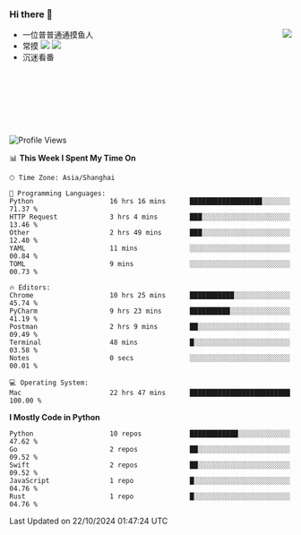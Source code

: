 ### Hi there 👋


<a href="https://github.com/yanlc39">
  <img align="right" src="https://github-readme-stats.vercel.app/api?username=yanlc39&show_icons=true&hide_border=true&icon_color=586069&title_color=a0a9af">
</a>

- 一位普普通通摸鱼人
- 常摸 ![](https://img.shields.io/badge/-Python-3e74a2?style=flat-square&logo=Python&logoColor=fff) ![](https://img.shields.io/badge/-C%2B%2B-brightgreen?style=flat-square)
- 沉迷看番



<br><br><br><br><br><br>


<!--START_SECTION:waka-->
![Profile Views](http://img.shields.io/badge/Profile%20Views-0-blue)

📊 **This Week I Spent My Time On** 

```text
🕑︎ Time Zone: Asia/Shanghai

💬 Programming Languages: 
Python                   16 hrs 16 mins      ██████████████████░░░░░░░   71.37 % 
HTTP Request             3 hrs 4 mins        ███░░░░░░░░░░░░░░░░░░░░░░   13.46 % 
Other                    2 hrs 49 mins       ███░░░░░░░░░░░░░░░░░░░░░░   12.40 % 
YAML                     11 mins             ░░░░░░░░░░░░░░░░░░░░░░░░░   00.84 % 
TOML                     9 mins              ░░░░░░░░░░░░░░░░░░░░░░░░░   00.73 % 

🔥 Editors: 
Chrome                   10 hrs 25 mins      ███████████░░░░░░░░░░░░░░   45.74 % 
PyCharm                  9 hrs 23 mins       ██████████░░░░░░░░░░░░░░░   41.19 % 
Postman                  2 hrs 9 mins        ██░░░░░░░░░░░░░░░░░░░░░░░   09.49 % 
Terminal                 48 mins             █░░░░░░░░░░░░░░░░░░░░░░░░   03.58 % 
Notes                    0 secs              ░░░░░░░░░░░░░░░░░░░░░░░░░   00.01 % 

💻 Operating System: 
Mac                      22 hrs 47 mins      █████████████████████████   100.00 % 
```

**I Mostly Code in Python** 

```text
Python                   10 repos            ████████████░░░░░░░░░░░░░   47.62 % 
Go                       2 repos             ██░░░░░░░░░░░░░░░░░░░░░░░   09.52 % 
Swift                    2 repos             ██░░░░░░░░░░░░░░░░░░░░░░░   09.52 % 
JavaScript               1 repo              █░░░░░░░░░░░░░░░░░░░░░░░░   04.76 % 
Rust                     1 repo              █░░░░░░░░░░░░░░░░░░░░░░░░   04.76 % 
```




 Last Updated on 22/10/2024 01:47:24 UTC
<!--END_SECTION:waka-->

